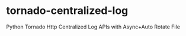 tornado-centralized-log
=======================

Python Tornado Http Centralized Log APIs with Async+Auto Rotate File
